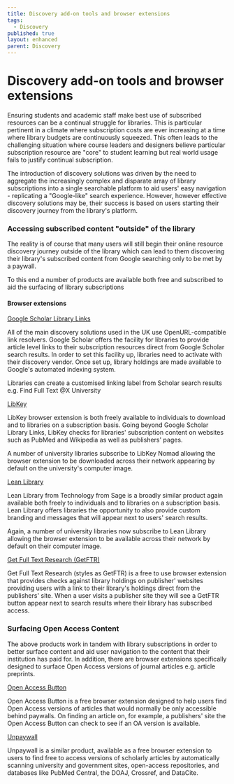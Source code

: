 ```yaml
---
title: Discovery add-on tools and browser extensions
tags:
  - Discovery
published: true
layout: enhanced
parent: Discovery
---
```

# Discovery add-on tools and browser extensions

Ensuring students and academic staff make best use of subscribed resources can be a continual struggle for libraries. This is particular pertinent in a climate where subscription costs are ever increasing at a time where library budgets are continuously squeezed. This often leads to the challenging situation where course leaders and designers believe particular subscription resource are "core" to student learning but real world usage fails to justify continual subscription.

The introduction of discovery solutions was driven by the need to aggregate the increasingly complex and disparate array of library subscriptions into a single searchable platform to aid users' easy navigation - replicating a "Google-like" search experience. However, however effective discovery solutions may be, their success is based on users starting their discovery journey from the library's platform.

### Accessing subscribed content "outside" of the library

The reality is of course that many users will still begin their online resource discovery journey outside of the library which can lead to them discovering their library's subscribed content from Google searching only to be met by a paywall.

To this end a number of products are available both free and subscribed to aid the surfacing of library subscriptions

#### Browser extensions

[Google Scholar Library Links](https://scholar.google.com/intl/en/scholar/libraries.html)

All of the main discovery solutions used in the UK use OpenURL-compatible link resolvers.  Google Scholar offers the facility for libraries to provide article level links to their subscription resources direct from Google Scholar search results. In order to set this facility up, libraries need to activate with their discovery vendor. Once set up, library holdings are made available to Google's automated indexing system. 

Libraries can create a customised linking label from Scholar search results e.g. Find Full Text @X University

[LibKey](https://thirdiron.com/#products)

[](https://thirdiron.com/#products)LibKey browser extension is both freely available to individuals to download and to libraries on a subscription basis. Going beyond Google Scholar Library Links, LibKey checks for libraries' subscription content on websites such as PubMed and Wikipedia as well as publishers' pages.

A number of university libraries subscribe to LibKey Nomad allowing the browser extension to be downloaded across their network appearing by default on the university's computer image.

[Lean Library](https://www.technologyfromsage.com/products/lean-library-extension/)

[](https://www.technologyfromsage.com/products/lean-library-extension/)Lean Library from Technology from Sage is a broadly similar product again available both freely to individuals and to libraries on a subscription basis. Lean Library offers libraries the opportunity to also provide custom branding and messages that will appear next to users' search results. 

Again, a number of university libraries now subscribe to Lean Library allowing the browser extension to be available across their network by default on their computer image.

[Get Full Text Research (GetFTR)](https://www.getfulltextresearch.com/how-does-it-work)

[](https://www.getfulltextresearch.com/how-does-it-work)Get Full Text Research (styles as GetFTR) is a free to use browser extension that provides checks against library holdings on publisher' websites providing users with a link to their library's holdings direct from the publishers' site. When a user visits a publisher site they will see a GetFTR button appear next to search results where their library has subscribed access.

### Surfacing Open Access Content[](https://www.getfulltextresearch.com/how-does-it-work)

The above products work in tandem with library subscriptions in order to better surface content and aid user navigation to the content that their institution has paid for. In addition, there are browser extensions specifically designed to surface Open Access versions of journal articles e.g. article preprints.

[Open Access Button](https://openaccessbutton.org/)

[](https://openaccessbutton.org/)Open Access Button is a free browser extension designed to help users find Open Access versions of articles that would normally be only accessible behind paywalls. On finding an article on, for example, a publishers' site the Open Access Button can check to see if an OA version is available.

[Unpaywall](https://unpaywall.org/)

[](https://unpaywall.org/)Unpaywall is a similar product, available as a free browser extension to users to find free to access versions of scholarly articles by automatically scanning university and government sites, open-access repositories, and databases like PubMed Central, the DOAJ, Crossref, and DataCite.

[](https://unpaywall.org/)[](https://openaccessbutton.org/)[](https://openaccessbutton.org/)

[](https://scholar.google.com/intl/en/scholar/libraries.html)
